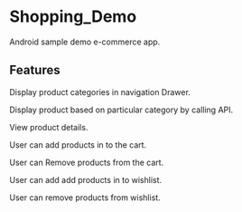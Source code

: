 # Shopping_Demo
Android sample demo e-commerce app.

## Features

Display product categories in navigation Drawer.

Display product based on particular category by calling API.

View product details.

User can add products in to the cart.

User can Remove products from the cart.

User can add add products in to wishlist.

User can remove products from wishlist.


